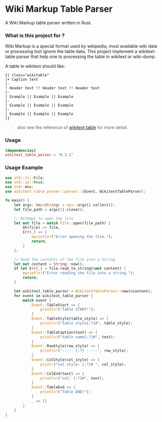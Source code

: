 # Wiki Markup Table Parser

A Wiki Markup table parser written in Rust.

### What is this project for ?
Wiki Markup is a special format used by wikipedia, most available wiki data or processing tool ignore the table data. This project implement a wikitext-table parser that help one to processing the table in wikitext or wiki-dump.

A table in wikitext should like:
```
{| class="wikitable"
|+ Caption text
|-
! Header text !! Header text !! Header text
|-
| Example || Example || Example
|-
| Example || Example || Example
|-
| Example || Example || Example
|}
```
> also see the reference of [wikitext table](https://en.wikiversity.org/wiki/Help:Wikitext_quick_reference) for more detail.

### Usage
```toml
[dependencies]
wikitext_table_parser = "0.2.2"
```

### Usage Example
```rust
use std::fs::File;
use std::io::Read;
use std::env;
use wikitext_table_parser::parser::{Event, WikitextTableParser};

fn main() {
    let args: Vec<String> = env::args().collect();
    let file_path = args[1].clone();

    // Attempt to open the file
    let mut file = match File::open(file_path) {
        Ok(file) => file,
        Err(_) => {
            eprintln!("Error opening the file.");
            return;
        }
    };

    // Read the contents of the file into a String
    let mut content = String::new();
    if let Err(_) = file.read_to_string(&mut content) {
        eprintln!("Error reading the file into a string.");
        return;
    }

    let wikitext_table_parser = WikitextTableParser::new(&content);
    for event in wikitext_table_parser {
        match event {
            Event::TableStart => {
                println!("Table START!");
            }
            Event::TableStyle(table_style) => {
                println!("table style{:?}#", table_style);
            }
            Event::TableCaption(text) => {
                println!("table name{:?}#", text);
            }
            Event::RowStyle(row_style) => {
                println!("----- {:?} -----", row_style);
            }
            Event::ColStyle(col_style) => {
                print!("col style: {:?}# ", col_style);
            }
            Event::ColEnd(text) => {
                println!("col: {:?}#", text);
            }
            Event::TableEnd => {
                println!("Table END!");
            }
            _ => {}
        }
    }
}
```